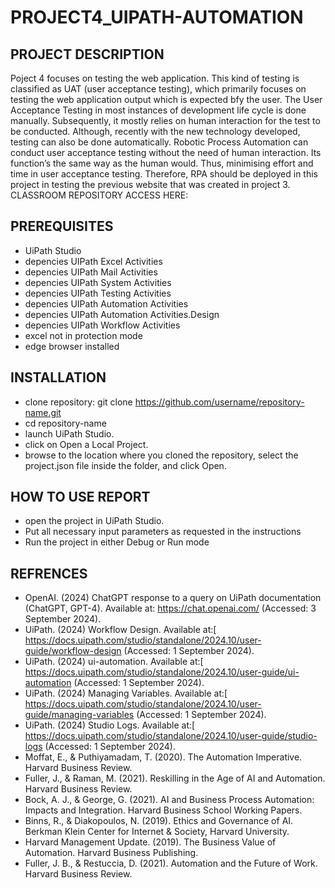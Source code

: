 # PROJECT4_UIPATH-AUTOMATION

## PROJECT DESCRIPTION
Poject 4 focuses on testing the web application. This kind of testing is classified as UAT (user acceptance testing), which primarily focuses on testing the web application output which is expected bfy the user. The User Acceptance Testing in most instances of development life cycle is done manually. Subsequently, it mostly relies on human interaction for the test to be conducted. Although, recently with the new technology developed, testing can also be done automatically. Robotic Process Automation can conduct user acceptance testing without the need of human interaction. Its function’s the same way as the human would. Thus, minimising effort and time in user acceptance testing. Therefore, RPA should be deployed in this project in testing the previous website that was created in project 3.
CLASSROOM REPOSITORY ACCESS HERE: 

## PREREQUISITES
- UiPath Studio
- depencies UIPath Excel Activities
- depencies UIPath Mail Activities
- depencies UIPath System Activities
- depencies UIPath Testing Activities
- depencies UIPath Automation Activities
- depencies UIPath Automation Activities.Design
- depencies UIPath Workflow Activities
- excel not in protection mode
- edge browser installed
  
## INSTALLATION
- clone repository: git clone https://github.com/username/repository-name.git
- cd repository-name
- launch UiPath Studio.
- click on Open a Local Project.
- browse to the location where you cloned the repository, select the project.json file inside the folder, and click Open.

## HOW TO USE REPORT
- open the project in UiPath Studio.
- Put all necessary input parameters as requested in the instructions
- Run the project in either Debug or Run mode

## REFRENCES
- OpenAI. (2024) ChatGPT response to a query on UiPath documentation (ChatGPT, GPT-4). Available at: https://chat.openai.com/ (Accessed: 3 September 2024).
- UiPath. (2024) Workflow Design. Available at:[ https://docs.uipath.com/studio/standalone/2024.10/user-guide/workflow-design (Accessed: 1 September 2024).
- UiPath. (2024) ui-automation. Available at:[ https://docs.uipath.com/studio/standalone/2024.10/user-guide/ui-automation (Accessed: 1 September 2024).
- UiPath. (2024) Managing Variables. Available at:[ https://docs.uipath.com/studio/standalone/2024.10/user-guide/managing-variables (Accessed: 1 September 2024).
- UiPath. (2024) Studio Logs. Available at:[ https://docs.uipath.com/studio/standalone/2024.10/user-guide/studio-logs (Accessed: 1 September 2024).
- Moffat, E., & Puthiyamadam, T. (2020). The Automation Imperative. Harvard Business Review.
- Fuller, J., & Raman, M. (2021). Reskilling in the Age of AI and Automation. Harvard Business Review.
- Bock, A. J., & George, G. (2021). AI and Business Process Automation: Impacts and Integration. Harvard Business School Working Papers.
- Binns, R., & Diakopoulos, N. (2019). Ethics and Governance of AI. Berkman Klein Center for Internet & Society, Harvard University.
- Harvard Management Update. (2019). The Business Value of Automation. Harvard Business Publishing.
- Fuller, J. B., & Restuccia, D. (2021). Automation and the Future of Work. Harvard Business Review.
